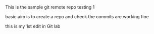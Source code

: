 This is the sample git remote  repo testing 1

basic aim is to create a repo and check the commits are working fine

this is my 1st edit in Git lab
